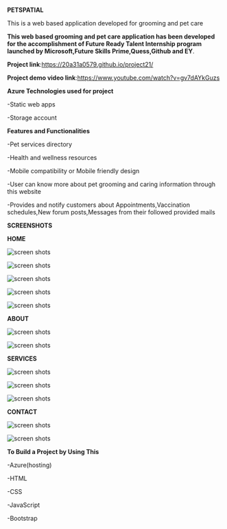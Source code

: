 **PETSPATIAL**

This is a web based application developed for grooming and pet care

**This web based grooming and pet care application has been developed for the accomplishment of Future Ready Talent Internship program launched by Microsoft,Future Skills Prime,Quess,Github and EY**.

**Project link**:https://20a31a0579.github.io/project21/

**Project demo video link**:https://www.youtube.com/watch?v=gv7dAYkGuzs

**Azure Technologies used for project**

-Static web apps

-Storage account

**Features and Functionalities**

-Pet services directory

-Health and wellness resources

-Mobile compatibility or Mobile friendly design

-User can know more about pet grooming and caring information through this website 

-Provides and notify customers about Appointments,Vaccination schedules,New forum posts,Messages from their followed provided mails

**SCREENSHOTS**

**HOME**

![screen shots](https://github.com/20a31a0579/project21/assets/110026595/67dc9c6f-0b30-4179-af6c-69e5c5ced9db)

![screen shots](https://github.com/20a31a0579/project21/assets/110026595/31d89159-2978-4f1b-8078-7f143f13bd57)

![screen shots](https://github.com/20a31a0579/project21/assets/110026595/48c6268a-6d7e-4f9b-bf9a-9ae2019d0a25)

![screen shots](https://github.com/20a31a0579/project21/assets/110026595/a13f85a1-dbb5-4f73-8bf9-ae4140ee3130)

![screen shots](https://github.com/20a31a0579/project21/assets/110026595/21917810-cb0f-4a9b-b842-bb8f2171a794)

**ABOUT**

![screen shots](https://github.com/20a31a0579/project21/assets/110026595/7b62642e-db8c-429d-acdc-2af3d0abf2be)

![screen shots](https://github.com/20a31a0579/project21/assets/110026595/210decdb-51f5-4d1f-ad4c-003d4193bc6b)

**SERVICES**

![screen shots](https://github.com/20a31a0579/project21/assets/110026595/4fca96c8-63d8-4828-9d92-6718dec39e48)

![screen shots](https://github.com/20a31a0579/project21/assets/110026595/791ba8f0-3f25-451f-aaeb-94c90d345699)

![screen shots](https://github.com/20a31a0579/project21/assets/110026595/e0748f54-7c8d-4ab3-8410-2b59f9d44b40)

**CONTACT**

![screen shots](https://github.com/20a31a0579/project21/assets/110026595/e3702893-48c4-45f1-b960-a018fb202c84)

![screen shots](https://github.com/20a31a0579/project21/assets/110026595/fa704597-0029-42f5-b175-ed8efb9e40c8)

**To Build a Project by Using This**

-Azure(hosting)

-HTML

-CSS

-JavaScript

-Bootstrap
